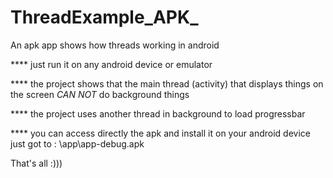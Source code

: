 # ThreadExample_APK_

An apk app shows how threads working in android 

**** just run it on any android device or emulator 

**** the project shows that the main thread (activity) that displays things on the screen *CAN NOT* do background things

**** the project uses another thread in background to load progressbar

**** you can access directly the apk and install it on your android device just got to : \app\app-debug.apk

That's all :)))

